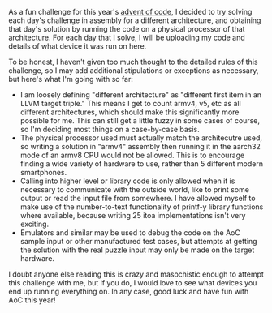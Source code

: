 As a fun challenge for this year's [advent of code](https://adventofcode.com/), I decided to try solving each day's challenge in assembly for a different architecture, and obtaining that day's solution by running the code on a physical processor of that architecture. For each day that I solve, I will be uploading my code and details of what device it was run on here.

To be honest, I haven't given too much thought to the detailed rules of this challenge, so I may add additional stipulations or exceptions as necessary, but here's what I'm going with so far:
- I am loosely defining "different architecture" as "different first item in an LLVM target triple." This means I get to count armv4, v5, etc as all different architectures, which should make this significantly more possible for me. This can still get a little fuzzy in some cases of course, so I'm deciding most things on a case-by-case basis.
- The physical processor used must actually match the architecutre used, so writing a solution in "armv4" assembly then running it in the aarch32 mode of an armv8 CPU would not be allowed. This is to encourage finding a wide variety of hardware to use, rather than 5 different modern smartphones.
- Calling into higher level or library code is only allowed when it is necessary to communicate with the outside world, like to print some output or read the input file from somewhere. I have allowed myself to make use of the number-to-text functionality of printf-y library functions where available, because writing 25 itoa implementations isn't very exciting.
- Emulators and similar may be used to debug the code on the AoC sample input or other manufactured test cases, but attempts at getting the solution with the real puzzle input may only be made on the target hardware.

I doubt anyone else reading this is crazy and masochistic enough to attempt this challenge with me, but if you do, I would love to see what devices you end up running everything on. In any case, good luck and have fun with AoC this year!
